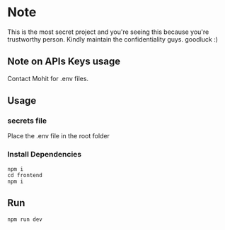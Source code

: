 # Note

This is the most secret project and you're seeing this because you're trustworthy person.
Kindly maintain the confidentiality guys. goodluck :)



## Note on APIs Keys usage

Contact Mohit for .env files.

## Usage

### secrets file

Place the .env file in the root folder

### Install Dependencies

```
npm i
cd frontend 
npm i
```

## Run
```
npm run dev
```